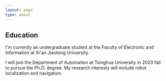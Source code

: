```yaml
---
layout: page
type: about
---
```


##  Education

I'm currently an undergraduate student at the Faculty of Electronic and Information at Xi'an Jiaotong University. 

I will join the Department of Automation at Tsinghua University in 2020 fall to pursue the Ph.D. degree. My research interests will include robot localization and navigation. 
